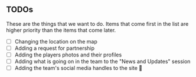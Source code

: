 ## TODOs

These are the things that we want to do. Items that come first in the list are higher priority than the items that come later.

- [ ] Changing the location on the map
- [ ] Adding a request for partnership
- [ ] Adding the players photos and their profiles 
- [ ] Adding what is going on in the team to the "News and Updates" session
- [ ] Adding the team's social media handles to the site :email:
